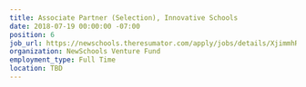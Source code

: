 ```yaml
---
title: Associate Partner (Selection), Innovative Schools
date: 2018-07-19 00:00:00 -07:00
position: 6
job_url: https://newschools.theresumator.com/apply/jobs/details/XjimmhRQEm?
organization: NewSchools Venture Fund
employment_type: Full Time
location: TBD
---
```


